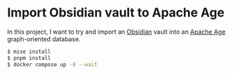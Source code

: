 # Import Obsidian vault to Apache Age

In this project, I want to try and import an [Obsidian](https://obsidian.md/) vault into an [Apache Age](https://age.apache.org/) graph-oriented database.

```sh
$ mise install
$ pnpm install
$ docker compose up -d --wait
```

